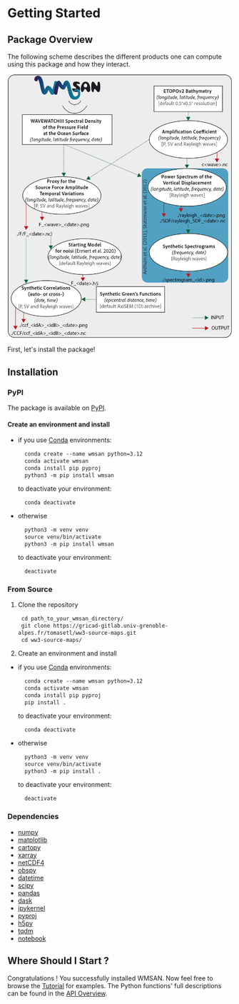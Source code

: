 # Getting Started

## Package Overview
The following scheme describes the different products one can compute using this package and how they interact.

![Scheme showing the different codes and Notebooks present in this repository and how they connect.](img/package_archi.png)

First, let's install the package!

## Installation

### PyPI
The package is available on [PyPI](https://pypi.org/project/wmsan).

#### Create an environment and install

- if you use [Conda](https://docs.anaconda.com/free/miniconda/#quick-command-line-install) environments:

        conda create --name wmsan python=3.12
        conda activate wmsan
        conda install pip pyproj
        python3 -m pip install wmsan

    to deactivate your environment:
        
        conda deactivate

- otherwise

        python3 -m venv venv
        source venv/bin/activate
        python3 -m pip install wmsan

    to deactivate your environment:
        
        deactivate

### From Source

1. Clone the repository 

        cd path_to_your_wmsan_directory/
        git clone https://gricad-gitlab.univ-grenoble-alpes.fr/tomasetl/ww3-source-maps.git 
        cd ww3-source-maps/

2. Create an environment and install 

- if you use [Conda](https://docs.anaconda.com/free/miniconda/#quick-command-line-install) environments:

        conda create --name wmsan python=3.12
        conda activate wmsan
        conda install pip pyproj
        pip install .

    to deactivate your environment:
        
        conda deactivate

- otherwise

        python3 -m venv venv
        source venv/bin/activate
        python3 -m pip install .


    to deactivate your environment:
        
        deactivate

### Dependencies
- [numpy](https://numpy.org/doc/stable/)
- [matplotlib](https://matplotlib.org/stable/)
- [cartopy](https://scitools.org.uk/cartopy/docs/latest/index.html)
- [xarray](https://docs.xarray.dev/en/stable/)
- [netCDF4](https://unidata.github.io/netcdf4-python/)
- [obspy](https://docs.obspy.org/)
- [datetime](https://docs.python.org/3/library/datetime.html)
- [scipy](https://scipy.org/)
- [pandas](https://pandas.pydata.org/pandas-docs/version/2.1.4/index.html)
- [dask](https://www.dask.org/)
- [ipykernel](https://pypi.org/project/ipykernel/)
- [pyproj](https://pyproj4.github.io/pyproj/stable/)
- [h5py](https://docs.h5py.org/en/stable/)
- [tqdm](https://tqdm.github.io/)
- [notebook](https://jupyter-notebook.readthedocs.io/en/stable/)

## Where Should I Start ?
Congratulations ! You successfully installed WMSAN.
Now feel free to browse the [Tutorial](user_guide.md) for examples. The Python functions' full descriptions can be found in the [API Overview](api_overview/api_overview.md). 